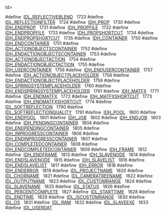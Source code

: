 td>
</tr>
<tr>
<td class="memItemLeft" style="text-align: right;" data-nowrap="" data-valign="top">#define </td>
<td class="memItemRight" data-valign="bottom"><a href="Label_8h.md#b4b46aa97a7f51161f0f4773cb1f7d6b" class="el">IDL_REFLECTIVEBLEND</a>   1723</td>
</tr>
<tr>
<td class="memItemLeft" style="text-align: right;" data-nowrap="" data-valign="top">#define </td>
<td class="memItemRight" data-valign="bottom"><a href="Label_8h.md#5dee2bbdbc886a656e7c8be3b05ec914" class="el">IDL_REFLECTIONFILTER</a>   1724</td>
</tr>
<tr>
<td class="memItemLeft" style="text-align: right;" data-nowrap="" data-valign="top">#define </td>
<td class="memItemRight" data-valign="bottom"><a href="Label_8h.md#8b465b5fbfe531486fce1bac44901447" class="el">IDH_PROP</a>   1730</td>
</tr>
<tr>
<td class="memItemLeft" style="text-align: right;" data-nowrap="" data-valign="top">#define </td>
<td class="memItemRight" data-valign="bottom"><a href="Label_8h.md#b09f2d618b7148bd5dcf6d8060ab38f3" class="el">IDH_ENDPROP</a>   1731</td>
</tr>
<tr>
<td class="memItemLeft" style="text-align: right;" data-nowrap="" data-valign="top">#define </td>
<td class="memItemRight" data-valign="bottom"><a href="Label_8h.md#87b274eabccedf0e1ae99c82d17d4ada" class="el">IDH_PROPFILE</a>   1732</td>
</tr>
<tr>
<td class="memItemLeft" style="text-align: right;" data-nowrap="" data-valign="top">#define </td>
<td class="memItemRight" data-valign="bottom"><a href="Label_8h.md#ef1415de3cb467d89ac3a340acbd0d5f" class="el">IDH_ENDPROPFILE</a>   1733</td>
</tr>
<tr>
<td class="memItemLeft" style="text-align: right;" data-nowrap="" data-valign="top">#define </td>
<td class="memItemRight" data-valign="bottom"><a href="Label_8h.md#32e86822c04259a340691735090eb3d4" class="el">IDH_PROPSHORTCUT</a>   1734</td>
</tr>
<tr>
<td class="memItemLeft" style="text-align: right;" data-nowrap="" data-valign="top">#define </td>
<td class="memItemRight" data-valign="bottom"><a href="Label_8h.md#7c038ba6e2ff01de738e475bbdc61820" class="el">IDH_ENDPROPSHORTCUT</a>   1735</td>
</tr>
<tr>
<td class="memItemLeft" style="text-align: right;" data-nowrap="" data-valign="top">#define </td>
<td class="memItemRight" data-valign="bottom"><a href="Label_8h.md#425d07f496b88c9eefb770c99262a694" class="el">IDH_CONTAINER</a>   1750</td>
</tr>
<tr>
<td class="memItemLeft" style="text-align: right;" data-nowrap="" data-valign="top">#define </td>
<td class="memItemRight" data-valign="bottom"><a href="Label_8h.md#a5e7a7d5a02abbdb4751bc55338aad0d" class="el">IDH_ENDCONTAINER</a>   1751</td>
</tr>
<tr>
<td class="memItemLeft" style="text-align: right;" data-nowrap="" data-valign="top">#define </td>
<td class="memItemRight" data-valign="bottom"><a href="Label_8h.md#e43e060199f1653fb50c23e68d0731dd" class="el">IDH_ACTIONOBJECTSCONTAINER</a>   1752</td>
</tr>
<tr>
<td class="memItemLeft" style="text-align: right;" data-nowrap="" data-valign="top">#define </td>
<td class="memItemRight" data-valign="bottom"><a href="Label_8h.md#c352f0e6f37403530e51e37f5977a1b1" class="el">IDH_ENDACTIONOBJECTSCONTAINER</a>   1753</td>
</tr>
<tr>
<td class="memItemLeft" style="text-align: right;" data-nowrap="" data-valign="top">#define </td>
<td class="memItemRight" data-valign="bottom"><a href="Label_8h.md#05408f6b2d021f75f614d9400f2fdaed" class="el">IDH_ACTIONOBJECTACTION</a>   1754</td>
</tr>
<tr>
<td class="memItemLeft" style="text-align: right;" data-nowrap="" data-valign="top">#define </td>
<td class="memItemRight" data-valign="bottom"><a href="Label_8h.md#23d639b25c8efdee571566e967edf410" class="el">IDH_ENDACTIONOBJECTACTION</a>   1755</td>
</tr>
<tr>
<td class="memItemLeft" style="text-align: right;" data-nowrap="" data-valign="top">#define </td>
<td class="memItemRight" data-valign="bottom"><a href="Label_8h.md#e9bfc28e2276519f39ca2520a129be1a" class="el">IDH_USERCONTAINER</a>   1756</td>
</tr>
<tr>
<td class="memItemLeft" style="text-align: right;" data-nowrap="" data-valign="top">#define </td>
<td class="memItemRight" data-valign="bottom"><a href="Label_8h.md#3dcdc1eaa416a15ad020d0b830dcc220" class="el">IDH_ENDUSERCONTAINER</a>   1757</td>
</tr>
<tr>
<td class="memItemLeft" style="text-align: right;" data-nowrap="" data-valign="top">#define </td>
<td class="memItemRight" data-valign="bottom"><a href="Label_8h.md#6063fe9814958405776fef140cbb9673" class="el">IDH_ACTIONOBJECTPLACEHOLDER</a>   1758</td>
</tr>
<tr>
<td class="memItemLeft" style="text-align: right;" data-nowrap="" data-valign="top">#define </td>
<td class="memItemRight" data-valign="bottom"><a href="Label_8h.md#a1ccc716ad9ce74d5811389f626c38a9" class="el">IDH_ENDACTIONOBJECTPLACEHOLDER</a>   1759</td>
</tr>
<tr>
<td class="memItemLeft" style="text-align: right;" data-nowrap="" data-valign="top">#define </td>
<td class="memItemRight" data-valign="bottom"><a href="Label_8h.md#e456cd47f806ce72a0e9fa1d406299bf" class="el">IDH_SPRINGSYSTEMPLACEHOLDER</a>   1760</td>
</tr>
<tr>
<td class="memItemLeft" style="text-align: right;" data-nowrap="" data-valign="top">#define </td>
<td class="memItemRight" data-valign="bottom"><a href="Label_8h.md#59a34a80ee58664495dbebe63ed0b931" class="el">IDH_ENDSPRINGSYSTEMPLACEHOLDER</a>   1761</td>
</tr>
<tr>
<td class="memItemLeft" style="text-align: right;" data-nowrap="" data-valign="top">#define </td>
<td class="memItemRight" data-valign="bottom"><a href="Label_8h.md#f3d95c012194e4907045ab7a8a7b929c" class="el">IDH_MATFX</a>   1771</td>
</tr>
<tr>
<td class="memItemLeft" style="text-align: right;" data-nowrap="" data-valign="top">#define </td>
<td class="memItemRight" data-valign="bottom"><a href="Label_8h.md#36b0b6a4568e5da8ea3d9811de59ff21" class="el">IDH_ENDMATFX</a>   1772</td>
</tr>
<tr>
<td class="memItemLeft" style="text-align: right;" data-nowrap="" data-valign="top">#define </td>
<td class="memItemRight" data-valign="bottom"><a href="Label_8h.md#4eb9e46c9ff74d3e500dfc9bf0c4860b" class="el">IDH_MATFXSHORTCUT</a>   1773</td>
</tr>
<tr>
<td class="memItemLeft" style="text-align: right;" data-nowrap="" data-valign="top">#define </td>
<td class="memItemRight" data-valign="bottom"><a href="Label_8h.md#1f42d8e03211576ac2d4530f295c72dc" class="el">IDH_ENDMATFXSHORTCUT</a>   1774</td>
</tr>
<tr>
<td class="memItemLeft" style="text-align: right;" data-nowrap="" data-valign="top">#define </td>
<td class="memItemRight" data-valign="bottom"><a href="Label_8h.md#36ca93b5f200a362a310d50d4a04ddfd" class="el">IDL_SOFTREFLECTION</a>   1790</td>
</tr>
<tr>
<td class="memItemLeft" style="text-align: right;" data-nowrap="" data-valign="top">#define </td>
<td class="memItemRight" data-valign="bottom"><a href="Label_8h.md#573b60734cc3903029734b6c3b8423eb" class="el">IDL_SOFTREFLECTIONQUALITY</a>   1791</td>
</tr>
<tr>
<td class="memItemLeft" style="text-align: right;" data-nowrap="" data-valign="top">#define </td>
<td class="memItemRight" data-valign="bottom"><a href="Label_8h.md#fd372a11dbb02bb450125be5d5ca2005" class="el">IDH_POOL</a>   1800</td>
</tr>
<tr>
<td class="memItemLeft" style="text-align: right;" data-nowrap="" data-valign="top">#define </td>
<td class="memItemRight" data-valign="bottom"><a href="Label_8h.md#bcd89f13d8f165b71c2875b41f6d2715" class="el">IDH_ENDPOOL</a>   1801</td>
</tr>
<tr>
<td class="memItemLeft" style="text-align: right;" data-nowrap="" data-valign="top">#define </td>
<td class="memItemRight" data-valign="bottom"><a href="Label_8h.md#594d46fcd41c205f5ced4292cd1d0204" class="el">IDH_JOB</a>   1802</td>
</tr>
<tr>
<td class="memItemLeft" style="text-align: right;" data-nowrap="" data-valign="top">#define </td>
<td class="memItemRight" data-valign="bottom"><a href="Label_8h.md#3b22fcb0047f96497c6a0930c0843183" class="el">IDH_ENDJOB</a>   1803</td>
</tr>
<tr>
<td class="memItemLeft" style="text-align: right;" data-nowrap="" data-valign="top">#define </td>
<td class="memItemRight" data-valign="bottom"><a href="Label_8h.md#a73c54d50edc506dbdb05641ced2524c" class="el">IDH_PENDINGCONTAINER</a>   1804</td>
</tr>
<tr>
<td class="memItemLeft" style="text-align: right;" data-nowrap="" data-valign="top">#define </td>
<td class="memItemRight" data-valign="bottom"><a href="Label_8h.md#644be6107e61196f93275af63c0a2227" class="el">IDH_ENDPENDINGCONTAINER</a>   1805</td>
</tr>
<tr>
<td class="memItemLeft" style="text-align: right;" data-nowrap="" data-valign="top">#define </td>
<td class="memItemRight" data-valign="bottom"><a href="Label_8h.md#b5b34441858ea27fda4b710ebd41b5ee" class="el">IDH_INPROGRESSCONTAINER</a>   1806</td>
</tr>
<tr>
<td class="memItemLeft" style="text-align: right;" data-nowrap="" data-valign="top">#define </td>
<td class="memItemRight" data-valign="bottom"><a href="Label_8h.md#917fe7b129eed74a5f7aaeb1e52ab2bb" class="el">IDH_ENDINPROGRESSCONTAINER</a>   1807</td>
</tr>
<tr>
<td class="memItemLeft" style="text-align: right;" data-nowrap="" data-valign="top">#define </td>
<td class="memItemRight" data-valign="bottom"><a href="Label_8h.md#4bdd3693af0446cfed9553a9251b69d9" class="el">IDH_COMPLETEDCONTAINER</a>   1808</td>
</tr>
<tr>
<td class="memItemLeft" style="text-align: right;" data-nowrap="" data-valign="top">#define </td>
<td class="memItemRight" data-valign="bottom"><a href="Label_8h.md#fde34d94de42c1160055644eed6351c9" class="el">IDH_ENDCOMPLETEDCONTAINER</a>   1809</td>
</tr>
<tr>
<td class="memItemLeft" style="text-align: right;" data-nowrap="" data-valign="top">#define </td>
<td class="memItemRight" data-valign="bottom"><a href="Label_8h.md#e7e6a2bcefd7ed7639dc99692666b547" class="el">IDH_FRAME</a>   1812</td>
</tr>
<tr>
<td class="memItemLeft" style="text-align: right;" data-nowrap="" data-valign="top">#define </td>
<td class="memItemRight" data-valign="bottom"><a href="Label_8h.md#abe5c3cd874ee0cead318ced724f7608" class="el">IDH_ENDFRAME</a>   1813</td>
</tr>
<tr>
<td class="memItemLeft" style="text-align: right;" data-nowrap="" data-valign="top">#define </td>
<td class="memItemRight" data-valign="bottom"><a href="Label_8h.md#4ed0edf7662c693e3a107652774a9de4" class="el">IDH_SLAVENODE</a>   1814</td>
</tr>
<tr>
<td class="memItemLeft" style="text-align: right;" data-nowrap="" data-valign="top">#define </td>
<td class="memItemRight" data-valign="bottom"><a href="Label_8h.md#45d201cf841975d5d453fd19009dc906" class="el">IDH_ENDSLAVENODE</a>   1815</td>
</tr>
<tr>
<td class="memItemLeft" style="text-align: right;" data-nowrap="" data-valign="top">#define </td>
<td class="memItemRight" data-valign="bottom"><a href="Label_8h.md#de71390be8a121099b0b47b33c8faeaa" class="el">IDH_SLAVELIST</a>   1816</td>
</tr>
<tr>
<td class="memItemLeft" style="text-align: right;" data-nowrap="" data-valign="top">#define </td>
<td class="memItemRight" data-valign="bottom"><a href="Label_8h.md#c0cd6149b1e9941dc2012dfa2a820c44" class="el">IDH_ENDSLAVELIST</a>   1817</td>
</tr>
<tr>
<td class="memItemLeft" style="text-align: right;" data-nowrap="" data-valign="top">#define </td>
<td class="memItemRight" data-valign="bottom"><a href="Label_8h.md#82d8b8dfd83b456d7d72294670dc2415" class="el">IDH_ERROR</a>   1818</td>
</tr>
<tr>
<td class="memItemLeft" style="text-align: right;" data-nowrap="" data-valign="top">#define </td>
<td class="memItemRight" data-valign="bottom"><a href="Label_8h.md#0c5959329faf13b85501bbe7531a526e" class="el">IDH_ENDERROR</a>   1819</td>
</tr>
<tr>
<td class="memItemLeft" style="text-align: right;" data-nowrap="" data-valign="top">#define </td>
<td class="memItemRight" data-valign="bottom"><a href="Label_8h.md#7a0de6b51e7a9137aa6736112094bb93" class="el">IDL_PROJECTNAME</a>   1820</td>
</tr>
<tr>
<td class="memItemLeft" style="text-align: right;" data-nowrap="" data-valign="top">#define </td>
<td class="memItemRight" data-valign="bottom"><a href="Label_8h.md#920ab39647a805df0fc0a42d090ffdea" class="el">IDL_CHORNAME</a>   1821</td>
</tr>
<tr>
<td class="memItemLeft" style="text-align: right;" data-nowrap="" data-valign="top">#define </td>
<td class="memItemRight" data-valign="bottom"><a href="Label_8h.md#6fd71f85f1914eb266b93119319e67a7" class="el">IDL_CAMERATREENAME</a>   1822</td>
</tr>
<tr>
<td class="memItemLeft" style="text-align: right;" data-nowrap="" data-valign="top">#define </td>
<td class="memItemRight" data-valign="bottom"><a href="Label_8h.md#a39dac89d8358c2ba3635f44dc607dc7" class="el">IDL_OUTPUTNAME</a>   1823</td>
</tr>
<tr>
<td class="memItemLeft" style="text-align: right;" data-nowrap="" data-valign="top">#define </td>
<td class="memItemRight" data-valign="bottom"><a href="Label_8h.md#804f81c3f3068dd5faa9e6937ab26644" class="el">IDL_CUSTOMRANGE</a>   1824</td>
</tr>
<tr>
<td class="memItemLeft" style="text-align: right;" data-nowrap="" data-valign="top">#define </td>
<td class="memItemRight" data-valign="bottom"><a href="Label_8h.md#317fe9a1f150da7b3feee360734e3b0c" class="el">IDL_SLAVENAME</a>   1825</td>
</tr>
<tr>
<td class="memItemLeft" style="text-align: right;" data-nowrap="" data-valign="top">#define </td>
<td class="memItemRight" data-valign="bottom"><a href="Label_8h.md#c47b8b089f0e74b423373f2de5abf667" class="el">IDL_STATUS</a>   1826</td>
</tr>
<tr>
<td class="memItemLeft" style="text-align: right;" data-nowrap="" data-valign="top">#define </td>
<td class="memItemRight" data-valign="bottom"><a href="Label_8h.md#7ac8e2def5aefebb3e5da9fdb81cdf2d" class="el">IDL_PERCENTCOMPLETE</a>   1827</td>
</tr>
<tr>
<td class="memItemLeft" style="text-align: right;" data-nowrap="" data-valign="top">#define </td>
<td class="memItemRight" data-valign="bottom"><a href="Label_8h.md#ef1302a62c2d5abaa22613b41e52e264" class="el">IDL_STARTTIME</a>   1828</td>
</tr>
<tr>
<td class="memItemLeft" style="text-align: right;" data-nowrap="" data-valign="top">#define </td>
<td class="memItemRight" data-valign="bottom"><a href="Label_8h.md#6cc94d159b686ac85d802f10ffe906e3" class="el">IDL_ENDTIME</a>   1829</td>
</tr>
<tr>
<td class="memItemLeft" style="text-align: right;" data-nowrap="" data-valign="top">#define </td>
<td class="memItemRight" data-valign="bottom"><a href="Label_8h.md#9e98ca81937e818ed4d2a8e751c8f5e2" class="el">IDL_ISCUSTOMRANGE</a>   1830</td>
</tr>
<tr>
<td class="memItemLeft" style="text-align: right;" data-nowrap="" data-valign="top">#define </td>
<td class="memItemRight" data-valign="bottom"><a href="Label_8h.md#d89baff336aad9016a098447907a2bf5" class="el">IDL_OS</a>   1831</td>
</tr>
<tr>
<td class="memItemLeft" style="text-align: right;" data-nowrap="" data-valign="top">#define </td>
<td class="memItemRight" data-valign="bottom"><a href="Label_8h.md#3b1f62d2792deff8e15d0c253dbb2623" class="el">IDL_RAM</a>   1832</td>
</tr>
<tr>
<td class="memItemLeft" style="text-align: right;" data-nowrap="" data-valign="top">#define </td>
<td class="memItemRight" data-valign="bottom"><a href="Label_8h.md#4a03928dc25de3d17d43747d3645bfec" class="el">IDL_SLAVEEXE</a>   1833</td>
</tr>
<tr>
<td class="memItemLeft" style="text-align: right;" data-nowrap="" data-valign="top">#define </td>
<td class="memItemRight" data-valign="bottom"><a href="Label_8h.md#0454ef707856273569d0321ef608874a" class="el">IDL_USERDAT